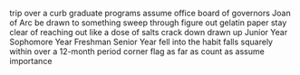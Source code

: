 trip over a curb
graduate programs
assume office
board of governors
Joan of Arc
be drawn to something
sweep through
figure out
gelatin paper
stay clear of
reaching out
like a dose of salts
crack down
drawn up
Junior Year
Sophomore Year
Freshman
Senior Year
fell into the habit
falls squarely within
over a 12-month period
corner flag
as far as
count as
assume importance


